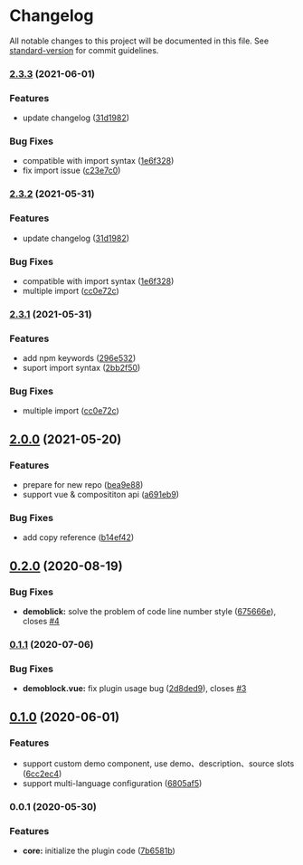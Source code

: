 # Changelog

All notable changes to this project will be documented in this file. See [standard-version](https://github.com/conventional-changelog/standard-version) for commit guidelines.

### [2.3.3](https://github.com/waycowei/vuepress-plugin-demo-container-v2/compare/v2.3.1...v2.3.3) (2021-06-01)


### Features

* update changelog ([31d1982](https://github.com/waycowei/vuepress-plugin-demo-container-v2/commit/31d19820e6377cd1ca24f332527ad1f9c6a91dd3))


### Bug Fixes

* compatible with import syntax ([1e6f328](https://github.com/waycowei/vuepress-plugin-demo-container-v2/commit/1e6f328f3c5f839dc0ebe7142b5b45255f6ba5f0))
* fix import issue ([c23e7c0](https://github.com/waycowei/vuepress-plugin-demo-container-v2/commit/c23e7c04350657183c5de586b5f6da44fc84faa1))

### [2.3.2](https://github.com/waycowei/vuepress-plugin-demo-container-v2/compare/v2.2.0...v2.3.2) (2021-05-31)


### Features

* update changelog ([31d1982](https://github.com/waycowei/vuepress-plugin-demo-container-v2/commit/31d19820e6377cd1ca24f332527ad1f9c6a91dd3))


### Bug Fixes

* compatible with import syntax ([1e6f328](https://github.com/waycowei/vuepress-plugin-demo-container-v2/commit/1e6f328f3c5f839dc0ebe7142b5b45255f6ba5f0))
* multiple import ([cc0e72c](https://github.com/waycowei/vuepress-plugin-demo-container-v2/commit/cc0e72ce68cd1dea1830ebe93a9f8154e12566a7))

### [2.3.1](https://github.com/waycowei/vuepress-plugin-demo-container-v2/compare/v2.3.0...v2.3.1) (2021-05-31)

### Features

* add npm keywords ([296e532](https://github.com/waycowei/vuepress-plugin-demo-container-v2/commit/296e532a1963eb2675e74506307a4d2fe1b7abfb))
* suport import syntax ([2bb2f50](https://github.com/waycowei/vuepress-plugin-demo-container-v2/commit/2bb2f50c057478296f69f9ac6590330cf7186dc7))


### Bug Fixes

* multiple import ([cc0e72c](https://github.com/waycowei/vuepress-plugin-demo-container-v2/commit/cc0e72ce68cd1dea1830ebe93a9f8154e12566a7))

## [2.0.0](https://github.com/waycowei/vuepress-plugin-demo-container-v2/compare/v0.2.0...v2.0.0) (2021-05-20)


### Features

* prepare for new repo ([bea9e88](https://github.com/waycowei/vuepress-plugin-demo-container-v2/commit/bea9e885441ce8b0a3d403d4947cac276e781be5))
* support vue & composititon api ([a691eb9](https://github.com/waycowei/vuepress-plugin-demo-container-v2/commit/a691eb9cb623676894b16e157aaad072d7952c08))


### Bug Fixes

* add copy reference ([b14ef42](https://github.com/waycowei/vuepress-plugin-demo-container-v2/commit/b14ef42b98152adde68259737db6611baa9c4c34))

## [0.2.0](https://github.com/calebman/vuepress-plugin-demo-container/compare/v0.1.1...v0.2.0) (2020-08-19)


### Bug Fixes

* **demoblick:** solve the problem of code line number style ([675666e](https://github.com/calebman/vuepress-plugin-demo-container/commit/675666eac7c20bc853be8b328b4b1134d91fa1af)), closes [#4](https://github.com/calebman/vuepress-plugin-demo-container/issues/4)

### [0.1.1](https://github.com/calebman/vuepress-plugin-demo-container/compare/v0.1.0...v0.1.1) (2020-07-06)


### Bug Fixes

* **demoblock.vue:** fix plugin usage bug ([2d8ded9](https://github.com/calebman/vuepress-plugin-demo-container/commit/2d8ded99d7cd1c9f8e345ff07a6ad66650d02182)), closes [#3](https://github.com/calebman/vuepress-plugin-demo-container/issues/3)

## [0.1.0](https://github.com/calebman/vuepress-plugin-demo-container/compare/v0.0.1...v0.1.0) (2020-06-01)


### Features

* support custom demo component, use demo、description、source slots ([6cc2ec4](https://github.com/calebman/vuepress-plugin-demo-container/commit/6cc2ec44afc44e0d69660f47b903cfda4c69ca29))
* support multi-language configuration ([6805af5](https://github.com/calebman/vuepress-plugin-demo-container/commit/6805af5bc607d645931270b21efa647fd542156f))

### 0.0.1 (2020-05-30)


### Features

* **core:** initialize the plugin code ([7b6581b](https://github.com/calebman/vuepress-plugin-demo-container/commit/7b6581b3877c0c8afecb4ac5ab73c898269827d6))
